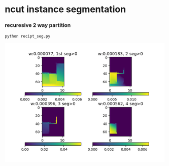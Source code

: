 # ncut instance segmentation

### recuresive 2 way partition
```
python recipt_seg.py
```

![recuresive 2 way partition](img6_d3_ncut.png)